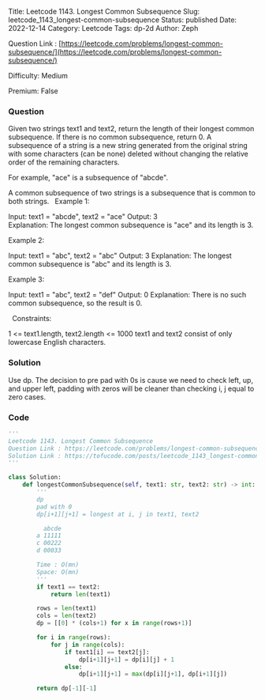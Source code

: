 Title: Leetcode 1143. Longest Common Subsequence
Slug: leetcode_1143_longest-common-subsequence
Status: published
Date: 2022-12-14
Category: Leetcode
Tags: dp-2d
Author: Zeph

Question Link : [https://leetcode.com/problems/longest-common-subsequence/](https://leetcode.com/problems/longest-common-subsequence/)

Difficulty: Medium

Premium: False

### Question
Given two strings text1 and text2, return the length of their longest common subsequence. If there is no common subsequence, return 0.
A subsequence of a string is a new string generated from the original string with some characters (can be none) deleted without changing the relative order of the remaining characters.

For example, "ace" is a subsequence of "abcde".

A common subsequence of two strings is a subsequence that is common to both strings.
 
Example 1:

Input: text1 = "abcde", text2 = "ace" 
Output: 3  
Explanation: The longest common subsequence is "ace" and its length is 3.

Example 2:

Input: text1 = "abc", text2 = "abc"
Output: 3
Explanation: The longest common subsequence is "abc" and its length is 3.

Example 3:

Input: text1 = "abc", text2 = "def"
Output: 0
Explanation: There is no such common subsequence, so the result is 0.

 
Constraints:

1 <= text1.length, text2.length <= 1000
text1 and text2 consist of only lowercase English characters.

### Solution

Use dp. The decision to pre pad with 0s is cause we need to check left, up, and upper left, padding with zeros will be cleaner than checking i, j equal to zero cases. 

### Code
```python
'''
Leetcode 1143. Longest Common Subsequence
Question Link : https://leetcode.com/problems/longest-common-subsequence/
Solution Link : https://tofucode.com/posts/leetcode_1143_longest-common-subsequence.html
'''

class Solution:
    def longestCommonSubsequence(self, text1: str, text2: str) -> int:
        '''
        dp
        pad with 0
        dp[i+1][j+1] = longest at i, j in text1, text2

          abcde
        a 11111
        c 00222
        d 00033

        Time : O(mn)
        Space: O(mn)
        '''
        if text1 == text2:
            return len(text1)

        rows = len(text1)
        cols = len(text2)
        dp = [[0] * (cols+1) for x in range(rows+1)]

        for i in range(rows):
            for j in range(cols):
                if text1[i] == text2[j]:
                    dp[i+1][j+1] = dp[i][j] + 1
                else:
                    dp[i+1][j+1] = max(dp[i][j+1], dp[i+1][j])

        return dp[-1][-1]
```

